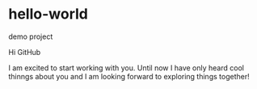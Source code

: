 # hello-world
demo project

Hi GitHub

I am excited to start working with you. Until now I have only heard cool thinngs about you and I am looking forward to exploring things together!
